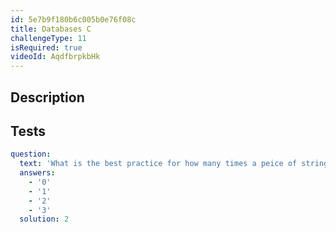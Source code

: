```yaml
---
id: 5e7b9f180b6c005b0e76f08c
title: Databases C
challengeType: 11
isRequired: true
videoId: AqdfbrpkbHk
---
```


## Description
<section id='description'>

</section>

## Tests
<section id='tests'>

```yml
question:
  text: 'What is the best practice for how many times a peice of string data should be stored in a database?'
  answers:
    - '0'
    - '1'
    - '2'
    - '3'
  solution: 2
```

</section>
